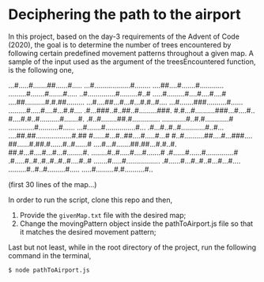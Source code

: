 # Deciphering the path to the airport

In this project, based on the day-3 requirements of the Advent of Code (2020), the goal is to determine the number of trees encountered by following certain predefined movement patterns throughout a given map. A sample of the input used as the argument of the treesEncountered function, is the following one, 

...#.....#.......##......#.....
...#..................#........
....##....#.......#............
.........#.......#.......#.....
..#..............#.........#..#
.....#.........#....#....#....#
....##..........#.#.##.........
...#....##...#...#...#.#..#....
...#.......###..........#......
.........#.....#....#...#.#....
.#...###..#..##..#.........###.
#.#...#..........###...#....#..
#....#.#..#..........#.......#.
.#..#........##.#..............
............#..#.#............#
.............#..........#......
...#.......#...............#...
.#...#..#..#............#..#...
....##.##..................#.##
#......#...#..##....#.....#...#
#..#..........##....#...###....
##......#.##.#......#..#......#
....#...#.......##.##...#.#..#.
##.#...#....#...#...#........#.
........#..#.....#....#.......#
.#......#......#..............#
.#.....#..#..#..#..#..#....#..#
.......#.....#.................
.#......#...#..#..#...#...#....
.........#..#..#.........#.....
.....#.........#.#..........#..

(first 30 lines of the map...)

In order to run the script, clone this repo and then,

1. Provide the `givenMap.txt` file with the desired map;
2. Change the movingPattern object inside the pathToAirport.js file so that it matches the desired movement pattern;

Last but not least, while in the root directory of the project, run the following command in the terminal,

```bash
$ node pathToAirport.js
```